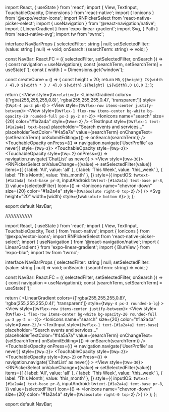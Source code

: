 import React, { useState } from 'react';
import { View, TextInput, TouchableOpacity, Dimensions } from 'react-native';
import { Ionicons } from '@expo/vector-icons';
import RNPickerSelect from 'react-native-picker-select';
import { useNavigation } from '@react-navigation/native';
import { LinearGradient } from 'expo-linear-gradient';
import Svg, { Path } from 'react-native-svg';
import tw from 'twrnc';

interface NavBarProps {
  selectedFilter: string | null;
  setSelectedFilter: (value: string | null) => void;
  onSearch: (searchTerm: string) => void;
}

const NavBar: React.FC<NavBarProps> = ({ selectedFilter, setSelectedFilter, onSearch }) => {
  const navigation = useNavigation();
  const [searchTerm, setSearchTerm] = useState('');
  const { width } = Dimensions.get('window');

  const createCurve = () => {
    const height = 20;
    return `M0,${height} C${width / 4},0 ${width * 3 / 4},0 ${width},${height} L${width},0 L0,0 Z`;
  };

  return (
    <View style={tw`relative`}>
      <LinearGradient
        colors={['rgba(255,255,255,0.8)', 'rgba(255,255,255,0.4)', 'transparent']}
        style={tw`pt-4 px-3 pb-8`}
      >
        <View style={tw`flex-row items-center justify-between`}>
          <View style={tw`flex-1 flex-row items-center bg-white bg-opacity-20 rounded-full px-3 py-2 mr-2`}>
            <Ionicons name="search" size={20} color="#1a2a4a" style={tw`mr-2`} />
            <TextInput
              style={tw`flex-1 text-[#1a2a4a] text-base`}
              placeholder="Search events and services..."
              placeholderTextColor="#4a5a7a"
              value={searchTerm}
              onChangeText={setSearchTerm}
              onSubmitEditing={() => onSearch(searchTerm)}
            />
          </View>
          <TouchableOpacity onPress={() => navigation.navigate('UserProfile' as never)} style={tw`p-2`}>
            <Ionicons name="person-outline" size={24} color="#1a2a4a" />
          </TouchableOpacity>
          <TouchableOpacity style={tw`p-2`}>
            <Ionicons name="notifications" size={24} color="#1a2a4a" />
          </TouchableOpacity>
          <TouchableOpacity 
            style={tw`p-2`}
            onPress={() => navigation.navigate('ChatList' as never)}
          >
            <Ionicons name="chatbubbles-outline" size={24} color="#1a2a4a" />
          </TouchableOpacity>
          <View style={tw`w-30`}>
            <RNPickerSelect
              onValueChange={(value) => setSelectedFilter(value)}
              items={[
                { label: 'All', value: 'all' },
                { label: 'This Week', value: 'this_week' },
                { label: 'This Month', value: 'this_month' },
              ]}
              style={{
                inputIOS: tw`text-[#1a2a4a] text-base pr-8`,
                inputAndroid: tw`text-[#1a2a4a] text-base pr-8`,
              }}
              value={selectedFilter}
              Icon={() => <Ionicons name="chevron-down" size={20} color="#1a2a4a" style={tw`absolute right-0 top-2`} />}
            />
          </View>
        </View>
      </LinearGradient>
      <Svg height="20" width={width} style={tw`absolute bottom-0`}>
        <Path d={createCurve()} fill="rgba(255,255,255,0.8)" />
      </Svg>
    </View>
  );
};

export default NavBar;











/////////////////



import React, { useState } from 'react';
import { View, TextInput, TouchableOpacity, Text } from 'react-native';
import { Ionicons } from '@expo/vector-icons';
import RNPickerSelect from 'react-native-picker-select';
import { useNavigation } from '@react-navigation/native';
import { LinearGradient } from 'expo-linear-gradient';
import { BlurView } from 'expo-blur';
import tw from 'twrnc';

interface NavBarProps {
  selectedFilter: string | null;
  setSelectedFilter: (value: string | null) => void;
  onSearch: (searchTerm: string) => void;
}

const NavBar: React.FC<NavBarProps> = ({ selectedFilter, setSelectedFilter, onSearch }) => {
  const navigation = useNavigation();
  const [searchTerm, setSearchTerm] = useState('');

  return (
    <LinearGradient
      colors={['rgba(255,255,255,0.8)', 'rgba(255,255,255,0.4)', 'transparent']}
      style={tw`py-4 px-3 rounded-b-lg`}
    >
      <View style={tw`flex-row items-center justify-between`}>
        <View style={tw`flex-1 flex-row items-center bg-white bg-opacity-20 rounded-full px-3 py-2 mr-2`}>
          <Ionicons name="search" size={20} color="#1a2a4a" style={tw`mr-2`} />
          <TextInput
            style={tw`flex-1 text-[#1a2a4a] text-base`}
            placeholder="Search events and services..."
            placeholderTextColor="#4a5a7a"
            value={searchTerm}
            onChangeText={setSearchTerm}
            onSubmitEditing={() => onSearch(searchTerm)}
          />
        </View>
        <TouchableOpacity onPress={() => navigation.navigate('UserProfile' as never)} style={tw`p-2`}>
          <Ionicons name="person-outline" size={24} color="#1a2a4a" />
        </TouchableOpacity>
        <TouchableOpacity style={tw`p-2`}>
          <Ionicons name="notifications" size={24} color="#1a2a4a" />
        </TouchableOpacity>
        <TouchableOpacity 
          style={tw`p-2`}
          onPress={() => navigation.navigate('ChatList' as never)}
        >
          <Ionicons name="chatbubbles-outline" size={24} color="#1a2a4a" />
        </TouchableOpacity>
        <View style={tw`w-30`}>
          <RNPickerSelect
            onValueChange={(value) => setSelectedFilter(value)}
            items={[
              { label: 'All', value: 'all' },
              { label: 'This Week', value: 'this_week' },
              { label: 'This Month', value: 'this_month' },
            ]}
            style={{
              inputIOS: tw`text-[#1a2a4a] text-base pr-8`,
              inputAndroid: tw`text-[#1a2a4a] text-base pr-8`,
            }}
            value={selectedFilter}
            Icon={() => <Ionicons name="chevron-down" size={20} color="#1a2a4a" style={tw`absolute right-0 top-2`} />}
          />
        </View>
      </View>
    </LinearGradient>
  );
};

export default NavBar;




